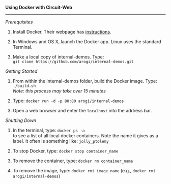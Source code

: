 <b>Using Docker with Circuit-Web</b>  
<hr />

*Prerequisites*  

 1. Install Docker. Their webpage has [instructions](https://docs.docker.com/engine/installation/).

 2. In Windows and OS X, launch the Docker app. Linux uses the standard Terminal.

 3. Make a local copy of internal-demos. Type:  
    `git clone https://github.com/arogi/internal-demos.git`


*Getting Started*

 1. From within the internal-demos folder, build the Docker image. Type: `./build.sh`  
    *Note: this process may take over 15 minutes*  

 2. Type: `docker run -d -p 80:80 arogi/internal-demos`  

 3. Open a web browser and enter the `localhost` into the address bar.


*Shutting Down*  

 1. In the terminal, type: `docker ps -a`  
    to see a list of all local docker containers. Note the name it gives as a label. It often is something like: `jolly_ptolemy`

 2. To stop Docker, type: `docker stop container_name`

 3. To remove the container, type: `docker rm container_name`

 4. To remove the image, type: `docker rmi image_name` (e.g., `docker rmi arogi/internal-demos`)
